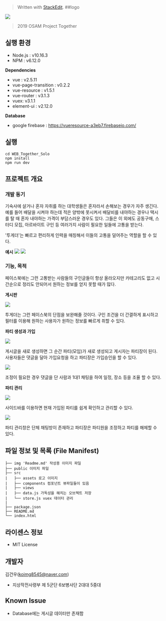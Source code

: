 


> Written with [StackEdit](https://stackedit.io/).
##logo

 ![](./img/logo.png)
> 2019 OSAM Project Together

## 실행 환경
- Node.js : v10.16.3
- NPM : v6.12.0

**Dependencies**
- vue :  v2.5.11
- vue-page-transition : v0.2.2
- vue-resource : v1.5.1
- vue-router : v3.1.3
- vuex:  v3.1.1
- element-ui : v2.12.0

**Database**
- google firebase : https://vueresource-a3eb7.firebaseio.com/


## 실행
```
cd WEB_Together_Solo
npm install
npm run dev
```

## 프로젝트 개요

### 개발 동기

기숙사에 살거나 혼자 자취를 하는 대학생들은 혼자라서 손해보는 경우가 자주 생긴다. 예를 들어 배달을 시켜야 하는데 적은 양밖에 못시켜서 배달비를 내야하는 경우나 택시를 탈 때 혼자 내야하는 가격이 부담스러운 경우도 있다. 그들은 이 외에도 공동구매, 스터디 모집, 아르바이트 구인 등 여러가지 사람이 필요한 일들에 고통을 받는다.

 '투게더'는 빠르고 편리하게 인력을 매칭해서 이들의 고통을 덜어주는 역할을 할 수 있다.

**예시**
![](./img/facebook1.png)
![](./img/facebook2.png)

### 기능, 목적

페이스북에는 그런 고통받는 사람들의 구인글들이  항상 올라오지만 카테고리도 없고 시간순으로 정리도 안되어서 원하는 정보를 얻지 못할 때가 많다.

**게시판**

![](./img/board.png)

투게더는 그런 페이스북의 단점을 보완해줄 것이다. 구인 조건을 더 간결하게 표시하고 필터를 이용해 원하는 사용자가 원하는 정보를 빠르게 취할 수 있다.

**파티 생성과 가입**

![](./img/card_detail.png)

게시글을 새로 생성하면 그 순간 파티(모임)가 새로 생성되고 게시자는 파티장이 된다. 사용자들은 댓글을 달아 가입요청을 하고 파티장은 가입승인을 할 수 있다.

![](./img/comment.png)

조정이 필요한 경우 댓글을 단 사람과 1대1 채팅을 하여 일정, 장소 등을 조율 할 수 있다.

**파티 관리**

![](./img/side_bar.png)

사이드바를 이용하면 현재 가입된 파티를 쉽게 확인하고 관리할 수 있다.

![](./img/manage.png)

파티 관리창은 단체 채팅방이 존재하고 파티장은 파티원을 조정하고 파티를 해체할 수 있다.


## 파일 정보 및 목록 (File Manifest)
```
├── img 'Readme.md' 작성용 이미지 파일
├── public 이미지 파일
├── src
|   ├── assets 로고 이미지
|   ├── components 컴포넌트 뷰파일들이 있음
|	├── views 
|	├── data.js 가독성을 해치는 오브젝트 저장
|	└── store.js vuex 데이터 관리
|	
├── package.json
├── README.md
└── index.html
```

## 라이센스 정보
- MIT License
## 개발자
김건우(koimg8545@naver.com)
- 지상작전사령부 제 5군단 6보병사단 2대대 5중대
## Known Issue
- Database에는 게시글 데이터만 존재함
